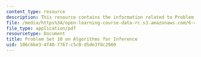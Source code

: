 ```yaml
---
content_type: resource
description: This resource contains the information related to Problem Set 10.
file: /media/https%3A/open-learning-course-data-rc.s3.amazonaws.com/6-438-algorithms-for-inference-fall-2014/106c6be34f487767c5c0d5de3fdc2960_MIT6_438F14_ps10.pdf
file_type: application/pdf
resourcetype: Document
title: Problem Set 10 on Algorithms for Inference
uid: 106c6be3-4f48-7767-c5c0-d5de3fdc2960
---
```

